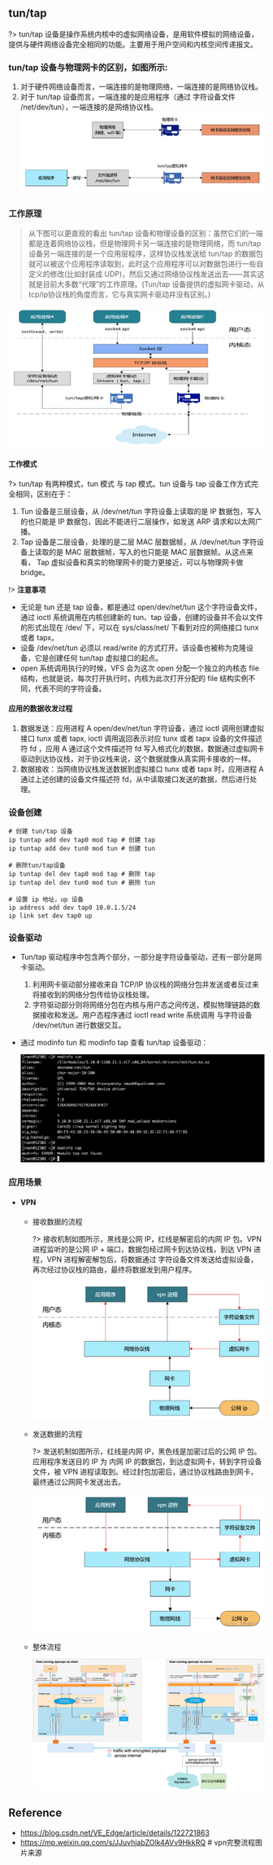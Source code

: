 ## tun/tap
?> tun/tap 设备是操作系统内核中的虚拟网络设备，是用软件模拟的网络设备，提供与硬件网络设备完全相同的功能。主要用于用户空间和内核空间传递报文。

### **tun/tap 设备与物理网卡的区别，如图所示:**

1. 对于硬件网络设备而言，一端连接的是物理网络，一端连接的是网络协议栈。
2. 对于 tun/tap 设备而言，一端连接的是应用程序（通过 字符设备文件 /net/dev/tun），一端连接的是网络协议栈。
![](/.images/devops/network/tun-tap/tun-tap-01.png)

### **工作原理**
> 从下图可以更直观的看出 tun/tap 设备和物理设备的区别：虽然它们的一端都是连着网络协议栈，但是物理网卡另一端连接的是物理网络，而 tun/tap 设备另一端连接的是一个应用层程序，这样协议栈发送给 tun/tap  的数据包就可以被这个应用程序读取到，此时这个应用程序可以对数据包进行一些自定义的修改(比如封装成 UDP)，然后又通过网络协议栈发送出去——其实这就是目前大多数“代理”的工作原理。(Tun/tap 设备提供的虚拟网卡驱动，从tcp/ip协议栈的角度而言，它与真实网卡驱动并没有区别。)

![](/.images/devops/network/tun-tap/tun-tap-02.jpg)



#### **工作模式**
?> tun/tap 有两种模式，tun 模式 与 tap 模式。tun 设备与 tap 设备工作方式完全相同，区别在于：
1. Tun 设备是三层设备，从 /dev/net/tun 字符设备上读取的是 IP 数据包，写入的也只能是 IP 数据包，因此不能进行二层操作，如发送 ARP 请求和以太网广播。
2. Tap 设备是二层设备，处理的是二层 MAC 层数据帧，从 /dev/net/tun 字符设备上读取的是 MAC 层数据帧，写入的也只能是 MAC 层数据帧。从这点来看， Tap 虚拟设备和真实的物理网卡的能力更接近，可以与物理网卡做 bridge。

!> **注意事项**
* 无论是 tun 还是 tap 设备，都是通过 open/dev/net/tun 这个字符设备文件，通过 ioctl 系统调用在内核创建新的 tun、tap 设备，创建的设备并不会以文件的形式出现在 /dev/ 下，可以在 sys/class/net/ 下看到对应的网络接口 tunx 或者  tapx。
* 设备 /dev/net/tun 必须以 read/write 的方式打开。该设备也被称为克隆设备，它是创建任何 tun/tap 虚拟接口的起点。
* open 系统调用执行的时候，VFS 会为这次 open 分配一个独立的内核态 file 结构，也就是说，每次打开执行时，内核为此次打开分配的 file 结构实例不同，代表不同的字符设备。

#### **应用的数据收发过程**
1. 数据发送：应用进程 A  open/dev/net/tun 字符设备，通过 ioctl 调用创建虚拟接口 tunx 或者 tapx, ioctl 调用返回表示对应  tunx 或者 tapx 设备的文件描述符 fd ，应用 A 通过这个文件描述符 fd 写入格式化的数据，数据通过虚拟网卡驱动到达协议栈，对于协议栈来说，这个数据就像从真实网卡接收的一样。
2. 数据接收：当网络协议栈发送数据到虚拟接口 tunx 或者 tapx 时，应用进程 A 通过上述创建的设备文件描述符 fd，从中读取接口发送的数据，然后进行处理。


### **设备创建**
```shell
# 创建 tun/tap 设备
ip tuntap add dev tap0 mod tap # 创建 tap
ip tuntap add dev tun0 mod tun # 创建 tun
 
# 删除tun/tap设备
ip tuntap del dev tap0 mod tap # 删除 tap
ip tuntap del dev tun0 mod tun # 删除 tun
 
# 设置 ip 地址，up 设备
ip address add dev tap0 10.0.1.5/24
ip link set dev tap0 up
```

### **设备驱动**
* Tun/tap 驱动程序中包含两个部分，一部分是字符设备驱动，还有一部分是网卡驱动。
    1. 利用网卡驱动部分接收来自 TCP/IP 协议栈的网络分包并发送或者反过来将接收到的网络分包传给协议栈处理。
    2. 字符驱动部分则将网络分包在内核与用户态之间传送，模拟物理链路的数据接收和发送。用户态程序通过 ioctl read write 系统调用 与字符设备 /dev/net/tun 进行数据交互。
* 通过 modinfo tun 和 modinfo tap  查看 tun/tap 设备驱动：

    ![](/.images/devops/network/tun-tap/tun-tap-03.png)

### **应用场景**
* #### VPN
    + 接收数据的流程

        ?> 接收机制如图所示，黑线是公网 IP，红线是解密后的内网 IP 包。VPN 进程监听的是公网 IP + 端口，数据包经过网卡到达协议栈，到达 VPN 进程，VPN 进程解密解包后，将数据通过 字符设备文件发送给虚拟设备，再次经过协议栈的路由，最终将数据发到用户程序。

        ![](/.images/devops/network/tun-tap/tun-tap-04.png)
    + 发送数据的流程

        ?> 发送机制如图所示，红线是内网 IP，黑色线是加密过后的公网 IP 包。应用程序发送目的 IP 为 内网 IP 的数据包，到达虚拟网卡，转到字符设备文件，被 VPN 进程读取到。经过封包加密后，通过协议栈路由到网卡，最终通过公网网卡发送出去。
        
        ![](/.images/devops/network/tun-tap/tun-tap-05.png)
    + 整体流程

        ![](/.images/devops/network/tun-tap/tun-tap-03.04.png)

## Reference
* https://blog.csdn.net/VE_Edge/article/details/122721863
* https://mp.weixin.qq.com/s/JJuvhjabZOlk4AVv9HkkRQ # vpn完整流程图片来源
